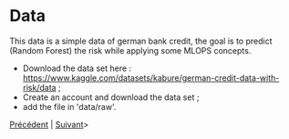 # Data

This data is a simple data of german bank credit, the goal is to predict (Random Forest) the risk while applying some MLOPS concepts.

* Download the data set here : https://www.kaggle.com/datasets/kabure/german-credit-data-with-risk/data ;
* Create an account and download the data set ;
* add the file in 'data/raw'.

[Précédent](README.md) | [Suivant](setup.md)>